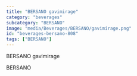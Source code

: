 ```yaml
---
title: "BERSANO gavimirage"
category: "beverages"
subcategory: "BERSANO"
image: "media/Beverages/BERSANO/gavimirage.png"
id: "beverages-bersano-808"
tags: ["BERSANO"]
---
```


BERSANO gavimirage

BERSANO
